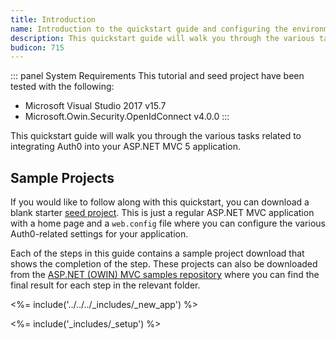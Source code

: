 ```yaml
---
title: Introduction
name: Introduction to the quickstart guide and configuring the environment
description: This quickstart guide will walk you through the various tasks related to integrating Auth0 into your ASP.NET MVC 5 application.
budicon: 715
---
```


::: panel System Requirements
This tutorial and seed project have been tested with the following:

* Microsoft Visual Studio 2017 v15.7
* Microsoft.Owin.Security.OpenIdConnect v4.0.0
:::

This quickstart guide will walk you through the various tasks related to integrating Auth0 into your ASP.NET MVC 5 application.

## Sample Projects

If you would like to follow along with this quickstart, you can download a blank starter [seed project](https://github.com/auth0-samples/auth0-aspnet-owin-mvc-samples/tree/master/Quickstart/00-Starter-Seed). This is just a regular ASP.NET MVC application with a home page and a `web.config` file where you can configure the various Auth0-related settings for your application.

Each of the steps in this guide contains a sample project download that shows the completion of the step. These projects can also be downloaded from the [ASP.NET (OWIN) MVC samples repository](https://github.com/auth0-samples/auth0-aspnet-owin-mvc-samples) where you can find the final result for each step in the relevant folder.

<%= include('../../../_includes/_new_app') %>

<%= include('_includes/_setup') %>
